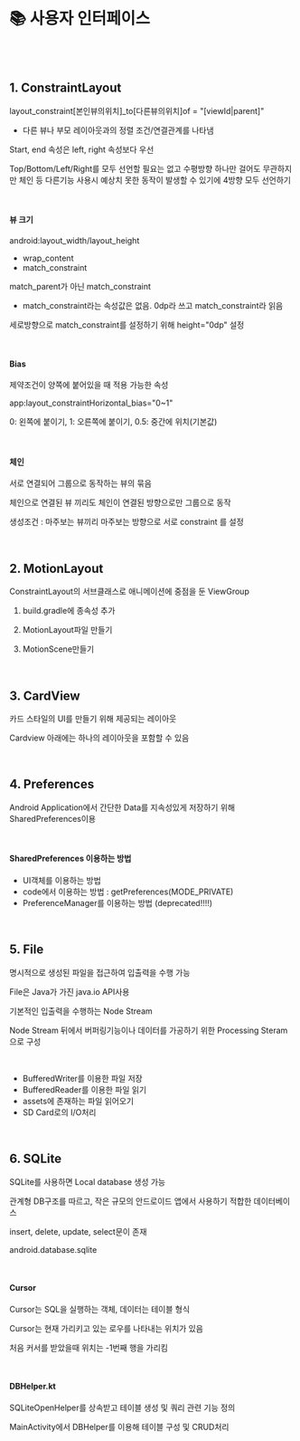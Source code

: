 # 📚 사용자 인터페이스

<br>

<br>

## 1. ConstraintLayout

layout_constraint[본인뷰의위치]\_to[다른뷰의위치]of = "[viewId|parent]"

- 다른 뷰나 부모 레이아웃과의 정렬 조건/연결관계를 나타냄

Start, end 속성은 left, right 속성보다 우선

Top/Bottom/Left/Right를 모두 선언할 필요는 없고 수평방향 하나만 걸어도 무관하지만 체인 등 다른기능 사용시 예상치 못한 동작이 발생할 수 있기에 4방향 모두 선언하기

<br>

#### 뷰 크기

android:layout_width/layout_height

- wrap_content
- match_constraint

match_parent가 아닌 match_constraint

- match_constraint라는 속성값은 없음. 0dp라 쓰고 match_constraint라 읽음

세로방향으로 match_constraint를 설정하기 위해 height="0dp" 설정

<br>

#### Bias

제약조건이 양쪽에 붙어있을 때 적용 가능한 속성

app:layout_constraintHorizontal_bias="0~1"

0: 왼쪽에 붙이기, 1: 오른쪽에 붙이기, 0.5: 중간에 위치(기본값)

<br>

#### 체인

서로 연결되어 그룹으로 동작하는 뷰의 묶음

체인으로 연결된 뷰 끼리도 체인이 연결된 방향으로만 그룹으로 동작

생성조건 : 마주보는 뷰끼리 마주보는 방향으로 서로 constraint 를 설정

<br>

## 2. MotionLayout

ConstraintLayout의 서브클래스로 애니메이션에 중점을 둔 ViewGroup

1. build.gradle에 종속성 추가

2. MotionLayout파일 만들기

3. MotionScene만들기

<br>

## 3. CardView

카드 스타일의 UI를 만들기 위해 제공되는 레이아웃

Cardview 아래에는 하나의 레이아웃을 포함할 수 있음

<br>

## 4. Preferences

Android Application에서 간단한 Data를 지속성있게 저장하기 위해 SharedPreferences이용

<br>

#### SharedPreferences 이용하는 방법

- UI객체를 이용하는 방법
- code에서 이용하는 방법 : getPreferences(MODE_PRIVATE)
- PreferenceManager를 이용하는 방법 (deprecated!!!!)

<br>

## 5. File

명시적으로 생성된 파일을 접근하여 입출력을 수행 가능

File은 Java가 가진 java.io API사용

기본적인 입출력을 수행하는 Node Stream

Node Stream 뒤에서 버퍼링기능이나 데이터를 가공하기 위한 Processing Steram으로 구성

<br>

- BufferedWriter를 이용한 파일 저장
- BufferedReader를 이용한 파일 읽기
- assets에 존재하는 파일 읽어오기
- SD Card로의 I/O처리

<br>

## 6. SQLite

SQLite를 사용하면 Local database 생성 가능

관계형 DB구조를 따르고, 작은 규모의 안드로이드 앱에서 사용하기 적합한 데이터베이스

insert, delete, update, select문이 존재

android.database.sqlite

<br>

#### Cursor

Cursor는 SQL을 실행하는 객체, 데이터는 테이블 형식

Cursor는 현재 가리키고 있는 로우를 나타내는 위치가 있음

처음 커서를 받았을때 위치는 -1번째 행을 가리킴

<br>

#### DBHelper.kt

SQLiteOpenHelper를 상속받고 테이블 생성 및 쿼리 관련 기능 정의

MainActivity에서 DBHelper를 이용해 테이블 구성 및 CRUD처리
